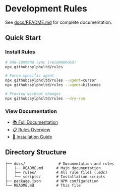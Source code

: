 # Development Rules

See [docs/README.md](docs/README.md) for complete documentation.

## Quick Start

### Install Rules
```bash
# One-command sync (recommended)
npx github:sylphxltd/rules

# Force specific agent
npx github:sylphxltd/rules --agent=cursor
npx github:sylphxltd/rules --agent=kilocode

# Preview without changes
npx github:sylphxltd/rules --dry-run
```

### View Documentation
- [📚 Full Documentation](docs/README.md)
- [📋 Rules Overview](docs/README.md#rule-categories)
- [🚀 Installation Guide](docs/README.md#installation-options)

## Directory Structure

```
├── docs/               # Documentation and rules
│   ├── README.md      # Main documentation
│   ├── rules/         # All rule files (.mdc)
│   └── scripts/       # Installation scripts
├── package.json       # NPM configuration
└── README.md          # This file
```